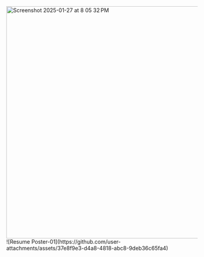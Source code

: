 <img width="613" alt="Screenshot 2025-01-27 at 8 05 32 PM" src="https://github.com/user-attachments/assets/6ac9ba28-6887-451c-a63d-2a3ef7a42257" />
![Resume Poster-01](https://github.com/user-attachments/assets/37e8f9e3-d4a8-4818-abc8-9deb36c65fa4)
